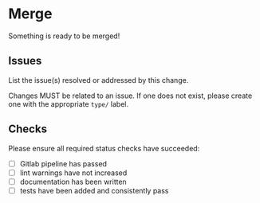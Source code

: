 # Merge

Something is ready to be merged!

## Issues

List the issue(s) resolved or addressed by this change.

Changes MUST be related to an issue. If one does not exist,
please create one with the appropriate `type/` label.

## Checks

Please ensure all required status checks have succeeded:

- [ ] Gitlab pipeline has passed
- [ ] lint warnings have not increased
- [ ] documentation has been written
- [ ] tests have been added and consistently pass
